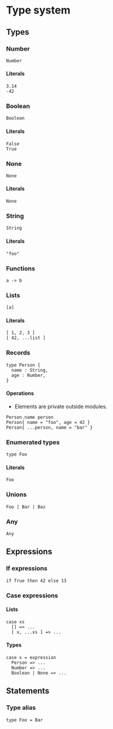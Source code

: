 # Type system

## Types

### Number

```
Number
```

#### Literals

```
3.14
-42
```

### Boolean

```
Boolean
```

#### Literals

```
False
True
```

### None

```
None
```

#### Literals

```
None
```

### String

```
String
```

#### Literals

```
"foo"
```

### Functions

```
a -> b
```

### Lists

```
[a]
```

#### Literals

```
[ 1, 2, 3 ]
[ 42, ...list ]
```

### Records

```
type Person {
  name : String,
  age : Number,
}
```

#### Operations

- Elements are private outside modules.

```
Person.name person
Person{ name = "foo", age = 42 }
Person{ ...person, name = "bar" }
```

### Enumerated types

```
type Foo
```

#### Literals

```
Foo
```

### Unions

```
Foo | Bar | Baz
```

### Any

```
Any
```

## Expressions

### If expressions

```
if True then 42 else 13
```

### Case expressions

#### Lists

```
case xs
  [] => ...
  [ x, ...xs ] => ...
```

#### Types

```
case x = expression
  Person => ...
  Number => ...
  Boolean | None => ...
```

## Statements

### Type alias

```
type Foo = Bar
```
